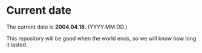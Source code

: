 # Current date

The current date is **2004.04.18.** (YYYY.MM.DD.)

This repository will be good when the world ends, so we will know how long it lasted.